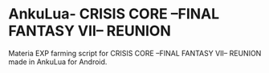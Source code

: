# AnkuLua- CRISIS CORE –FINAL FANTASY VII– REUNION

Materia EXP farming script for CRISIS CORE –FINAL FANTASY VII– REUNION made in AnkuLua for Android.
